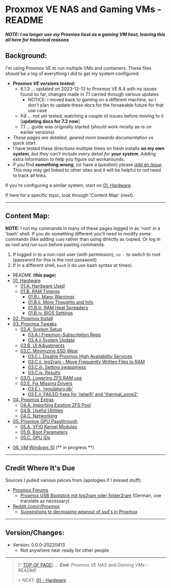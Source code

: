 # Proxmox VE NAS and Gaming VMs - README

***NOTE: I no longer use my Proxmox host as a gaming VM host, leaving this all here for historical reasons***

## Background:

I'm using Proxmox VE to run multiple VMs and containers. These files *should* be a log of everything I did to get my system configured. 

* ***Proxmox VE versions tested:***
    * 8.1.3 ... updated on 2023-12-13 to Proxmox VE 8.4 with no issues found so far, changes made in 7.1 carried through various updates
        * NOTICE: I moved back to gaming on a different machine, so I don't plan to update these docs for the forseeable future for that use case
    * ~~7.2~~ ... not yet tested, watching a couple of issues before moving to it [**updating docs for 7.2 now**]
    * 7.1 ... guide was originally started (should work mostly as-is on earlier versions)
* *These pages are detailed, geared more towards documentation vs quick start.*
* I have tested these directions multiple times on fresh installs **on my own system**, *but they can't include every detail for* ***your system***. Adding extra information to help you figure out workarounds. 
* If you find **something wrong**, (or have a question) please *[add an Issue](https://github.com/Jahfry/Miscellaneous/issues)*. This may may get linked to other sites and it will be helpful to not need to track all links. 

If you're configuring a similar system, start on [01. Hardware](01.Hardware.md). 

If here for a specific topic, look through 'Content Map' (next). 

---

## Content Map:

**NOTE:** I run my commands in many of these pages logged in as 'root' in a 'bash' shell. If you do something different you'll need to modify some commands (like adding `sudo` rather than using directly as copied. Or log in as root and run `bash` before pasting commands. 

1. If logged in to a non-root user (with permission), `su -` to switch to root (password for this is the root password)
2. If in a different shell, `bash` (I do use bash syntax at times)

* README (**this page**)
* [01. Hardware](01.Hardware.md)
    + [01.A. Hardware Used](01.Hardware.md#01a-hardware-used)
    + [01.B. RAM Timings](01.Hardware.md#01b-ram-timings)
        - [01.B.i. Many Warnings](01.Hardware.md#01bi-many-warnings)
        - [01.B.ii. More Thoughts and Info](01.Hardware.md#01bii-more-info-and-thoughts)
        - [01.B.iii. RAM Heat Spreaders](01.Hardware.md#01biii-ram-heat-spreaders)
        - [01.B.iv. BIOS Settings](01.Hardware.md#01biv-bios-settings)
* [02. Proxmox Install](02.ProxmoxInstall.md)
* [03. Proxmox Tweaks](03.ProxmoxTweaks.md)
    + [03.A. System Setup](03.ProxmoxTweaks.md#03a-system-setup)
        - [03.A.i Free/non-Subscription Repo](03.ProxmoxTweaks.md#03ai-freenon-subscription-repo)
        - [03.A.ii System Update](03.ProxmoxTweaks.md#03aii-system-update)
    + [03.B. UI Adjustments](03.ProxmoxTweaks.md#03b-ui-adjustments)
    + [03.C. Minimizing SSD Wear](03.ProxmoxTweaks.md#03c-minimizing-ssd-wear)
        - [03.C.i. Disable Proxmox High Availability Services](03.ProxmoxTweaks.md#03ci-disable-proxmox-high-availability-services)
        - [03.C.ii. log2ram - Move Frequently Written Files to RAM](03.ProxmoxTweaks.md#03cii-log2ram---move-frequently-written-files-to-ram)
        - [03.C.iii. Setting swappiness](03.ProxmoxTweaks.md#03ciii-setting-swappiness)
        - [03.C.iv. Results](03.ProxmoxTweaks.md#03civ-results)
    + [03.D. Lowering ZFS RAM use](03.ProxmoxTweaks.md#03d-lowering-zfs-ram-use)
    + [03.E. Fix Missing Drivers](03.ProxmoxTweaks.md#03e-fix-missing-drivers)
        - [03.E.i. 'regulatory.db'](03.ProxmoxTweaks.md#03ei-regulatorydb)
        - [03.E.ii. FAILED fixes for 'iwlwifi' and 'thermal_zone2'](03.ProxmoxTweaks.md#03eii-failed-fixes-for-iwlwifi-and-thermal_zone2)
* [04. Proxmox Extras](04.ProxmoxExtras.md)
    + [04.A. Importing Existing ZFS Pool](04.ProxmoxExtras.md#04a-importing-existing-zfs-pool)
    + [04.B. Useful Utilities](04.ProxmoxExtras.md#04b-useful-utilities)
    + [04.C. Networking](04.ProxmoxExtras.md#04c-networking)
* [05. Proxmox GPU Passthrough](05.ProxmoxGPUPassthrough.md)
    + [05.A. VFIO Kernel Modules](05.ProxmoxGPUPassthrough.md#05a-vfio-kernel-modules)
    + [05.B. Boot Parameters](05.ProxmoxGPUPassthrough.md#05b-boot-parameters)
    + [05.C. GPU IDs](05.ProxmoxGPUPassthrough.md#05c-gpu-ids)
+ [06. VM Windows 10](06.VMWindows10.md) (** in progress **)

---

## Credit Where It's Due

Sources I pulled various pieces from (apologies if I missed stuff):

* [Proxmox Forums](https://forum.proxmox.com/)
    + [Proxmox USB Bootstick mit log2ram oder folder2ram](https://forum.proxmox.com/threads/proxmox-usb-bootstick-mit-log2ram-oder-folder2ram.76583/) (German, use translate as necessary)
* [Reddit.com/r/Proxmox](https://www.reddit.com/r/Proxmox)
    + [Suggestions to decreasing wearout of ssd's in Proxmox](https://www.reddit.com/r/Proxmox/comments/u129sw/suggestions_to_decreasing_wearout_of_ssds_in/)

---

## Version/Changes:

* Version: 0.0.0-20220413
    + Not anywhere near ready for other people

---
> [^ [TOP OF PAGE](#user-content-proxmox-ve-nas-and-gaming-vms---README)] ... ***End:*** *Proxmox VE NAS and Gaming VMs - README*
> 
> \> NEXT: [01 - Hardware](01.Hardware.md)
